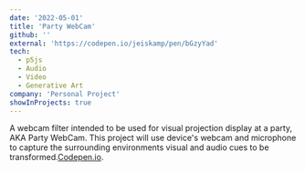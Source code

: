 ```yaml
---
date: '2022-05-01'
title: 'Party WebCam'
github: ''
external: 'https://codepen.io/jeiskamp/pen/bGzyYad'
tech:
  - p5js
  - Audio
  - Video
  - Generative Art
company: 'Personal Project'
showInProjects: true
---
```


A webcam filter intended to be used for visual projection display at a party, AKA Party WebCam. This project will use device's webcam and microphone to capture the surrounding environments visual and audio cues to be transformed.[Codepen.io](https://codepen.io/jeiskamp/pen/bGzyYad).
